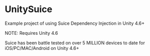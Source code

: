 UnitySuice
==========

Example project of using Suice Dependency Injection in Unity 4.6+

NOTE: Requires Unity 4.6

Suice has been battle tested on over 5 MILLION devices to date for iOS/PC/MAC/Android on Unity 4.6+
